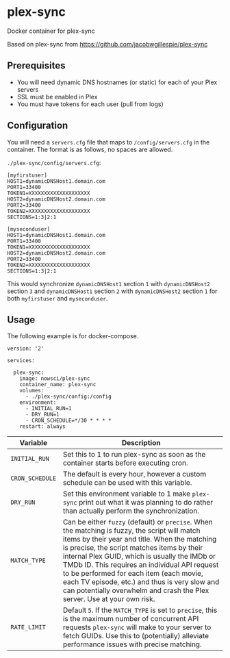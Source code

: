 # plex-sync
Docker container for plex-sync

Based on plex-sync from https://github.com/jacobwgillespie/plex-sync

## Prerequisites
* You will need dynamic DNS hostnames (or static) for each of your Plex servers
* SSL must be enabled in Plex
* You must have tokens for each user (pull from logs)

## Configuration
You will need a `servers.cfg` file that maps to `/config/servers.cfg` in the container. The format is as follows, no spaces are allowed.

`./plex-sync/config/servers.cfg`:
```
[myfirstuser]
HOST1=dynamicDNSHost1.domain.com
PORT1=33400
TOKEN1=XXXXXXXXXXXXXXXXXXXX
HOST2=dynamicDNSHost2.domain.com
PORT2=33400
TOKEN2=XXXXXXXXXXXXXXXXXXXX
SECTIONS=1:3|2:1

[myseconduser]
HOST1=dynamicDNSHost1.domain.com
PORT1=33400
TOKEN1=XXXXXXXXXXXXXXXXXXXX
HOST2=dynamicDNSHost2.domain.com
PORT2=33400
TOKEN2=XXXXXXXXXXXXXXXXXXXX
SECTIONS=1:3|2:1
```

This would synchronize `dynamicDNSHost1` section `1` with `dynamicDNSHost2` section `3` and `dynamicDNSHost1` section `2` with `dynamicDNSHost2` section `1` for both `myfirstuser` and `myseconduser`.

## Usage
The following example is for docker-compose.

```
version: '2'

services:

  plex-sync:
    image: nowsci/plex-sync
    container_name: plex-sync
    volumes:
      - ./plex-sync/config:/config
    environment:
      - INITIAL_RUN=1
      - DRY_RUN=1
      - CRON_SCHEDULE=*/30 * * * *
    restart: always
```

Variable | Description 
-------- | -----------
`INITIAL_RUN` | Set this to 1 to run plex-sync as soon as the container starts before executing cron.
`CRON_SCHEDULE` | The default is every hour, however a custom schedule can be used with this variable.
`DRY_RUN` | Set this environment variable to 1 make `plex-sync` print out what it was planning to do rather than actually perform the synchronization.
`MATCH_TYPE` | Can be either `fuzzy` (default) or `precise`.  When the matching is fuzzy, the script will match items by their year and title.  When the matching is precise, the script matches items by their internal Plex GUID, which is usually the IMDb or TMDb ID.  This requires an individual API request to be performed for each item (each movie, each TV episode, etc.) and thus is very slow and can potentially overwhelm and crash the Plex server.  Use at your own risk.
`RATE_LIMIT` | Default `5`.  If the `MATCH_TYPE` is set to `precise`, this is the maximum number of concurrent API requests `plex-sync` will make to your server to fetch GUIDs.  Use this to (potentially) alleviate performance issues with precise matching.

